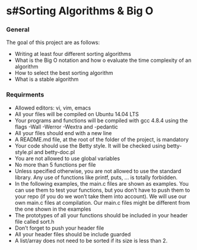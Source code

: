 # s#Sorting Algorithms & Big O

### General
The goal of this project are as follows:

- Writing at least four different sorting algorithms
- What is the Big O notation and how o evaluate the
  time complexity of an algorithm
- How to select the best sorting algorithm
- What is a stable algorithm

### Requirments

- Allowed editors: vi, vim, emacs
- All your files will be compiled on Ubuntu 14.04 LTS
- Your programs and functions will be compiled with gcc 4.8.4
  using the flags -Wall -Werror -Wextra and -pedantic
- All your files should end with a new line
- A README.md file, at the root of the folder of the project, is mandatory
- Your code should use the Betty style. It will be checked using
  betty-style.pl and betty-doc.pl
- You are not allowed to use global variables
- No more than 5 functions per file
- Unless specified otherwise, you are not allowed to use the standard
  library. Any use of functions like printf, puts, … is totally forbidden.
- In the following examples, the main.c files are shown as examples. You
  can use them to test your functions, but you don’t have to push them to
  your repo (if you do we won’t take them into account). We will use our own
  main.c files at compilation. Our main.c files might be different from the
  one shown in the examples
- The prototypes of all your functions should be included in your header
  file called sort.h
- Don’t forget to push your header file
- All your header files should be include guarded
- A list/array does not need to be sorted if its size is less than 2.
